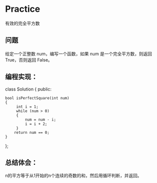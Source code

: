 # Practice
有效的完全平方数
## 问题
#### 
给定一个正整数 num，编写一个函数，如果 num 是一个完全平方数，则返回 True，否则返回 False。
## 编程实现：
class Solution {
public:

    bool isPerfectSquare(int num)
    {
         int i = 1;  
         while (num > 0)
         {  
	         num = num - i;  
	         i = i + 2;  
     	 }  
     	return num == 0;
    }
};
## 总结体会：
n的平方等于从1开始的n个连续的奇数的和，然后用循环判断，并返回。